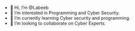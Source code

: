- 👋 Hi, I’m @Labeeb
- 👀 I’m interested in Programming and Cyber Security. 
- 🌱 I’m currently learning Cyber security and programming. 
- 💞️ I’m looking to collaborate on Cyber Experts. 

<!---
labeebmnb/labeebmnb is a ✨ special ✨ repository because its `README.md` (this file) appears on your GitHub profile.
You can click the Preview link to take a look at your changes.
--->
